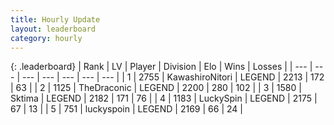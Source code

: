 ```yaml
---
title: Hourly Update
layout: leaderboard
category: hourly
---
```


{: .leaderboard}
| Rank | LV | Player | Division | Elo | Wins | Losses |
| --- | --- | --- | --- | --- | --- | --- |
| <span data-change="0">1</span> | 2755 | <span title="ID: 164871">KawashiroNitori</span> | LEGEND | <span data-change="0">2213</span> | <span data-change="0">172</span> | <span data-change="0">63</span> |
| <span data-change="0">2</span> | 1125 | <span title="ID: 544310">TheDraconic</span> | LEGEND | <span data-change="0">2200</span> | <span data-change="0">280</span> | <span data-change="0">102</span> |
| <span data-change="0">3</span> | 1580 | <span title="ID: 353063">Sktima</span> | LEGEND | <span data-change="0">2182</span> | <span data-change="0">171</span> | <span data-change="0">76</span> |
| <span data-change="1">4</span> | 1183 | <span title="ID: 498412">LuckySpin</span> | LEGEND | <span data-change="11">2175</span> | <span data-change="3">67</span> | <span data-change="0">13</span> |
| <span data-change="-1">5</span> | 751 | <span title="ID: 512212">luckyspoin</span> | LEGEND | <span data-change="0">2169</span> | <span data-change="0">66</span> | <span data-change="0">24</span> |